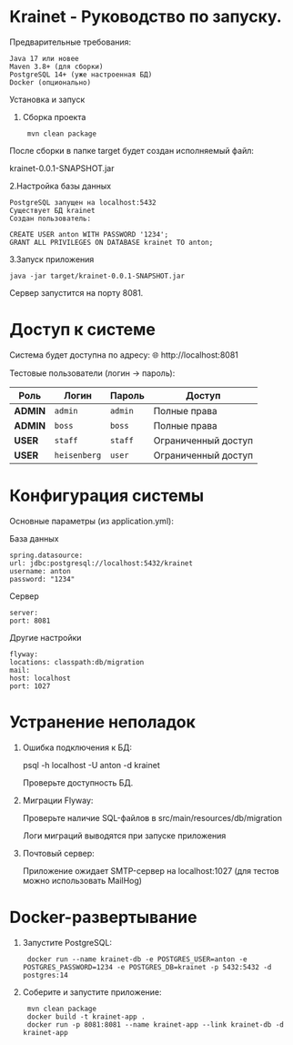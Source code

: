 # Krainet - Руководство по запуску.

Предварительные требования:

    Java 17 или новее
    Maven 3.8+ (для сборки)
    PostgreSQL 14+ (уже настроенная БД)
    Docker (опционально)

Установка и запуск

1. Сборка проекта

        mvn clean package

После сборки в папке target будет создан исполняемый файл:

krainet-0.0.1-SNAPSHOT.jar

2.Настройка базы данных

    PostgreSQL запущен на localhost:5432
    Существует БД krainet
    Создан пользователь:

    CREATE USER anton WITH PASSWORD '1234';
    GRANT ALL PRIVILEGES ON DATABASE krainet TO anton;

3.Запуск приложения

    java -jar target/krainet-0.0.1-SNAPSHOT.jar

Сервер запустится на порту 8081.

# Доступ к системе

Система будет доступна по адресу:
🌐 http://localhost:8081

Тестовые пользователи (логин → пароль):

| Роль       | Логин       | Пароль    | Доступ               |
|------------|-------------|-----------|----------------------|
| **ADMIN**  | `admin`     | `admin`   | Полные права         |
| **ADMIN**  | `boss`      | `boss`    | Полные права         |
| **USER**   | `staff`     | `staff`   | Ограниченный доступ  |
| **USER**   | `heisenberg`| `user`    | Ограниченный доступ  |


# Конфигурация системы

Основные параметры (из application.yml):

База данных

    spring.datasource:
    url: jdbc:postgresql://localhost:5432/krainet
    username: anton
    password: "1234"

Сервер

    server:
    port: 8081

Другие настройки

    flyway:
    locations: classpath:db/migration
    mail:
    host: localhost
    port: 1027

# Устранение неполадок

1. Ошибка подключения к БД:

    psql -h localhost -U anton -d krainet

    Проверьте доступность БД.

2. Миграции Flyway:

    Проверьте наличие SQL-файлов в src/main/resources/db/migration

    Логи миграций выводятся при запуске приложения

3. Почтовый сервер:

    Приложение ожидает SMTP-сервер на localhost:1027 (для тестов можно использовать MailHog)

# Docker-развертывание

1. Запустите PostgreSQL:

        docker run --name krainet-db -e POSTGRES_USER=anton -e POSTGRES_PASSWORD=1234 -e POSTGRES_DB=krainet -p 5432:5432 -d postgres:14


2. Соберите и запустите приложение:

        mvn clean package
        docker build -t krainet-app .
        docker run -p 8081:8081 --name krainet-app --link krainet-db -d krainet-app